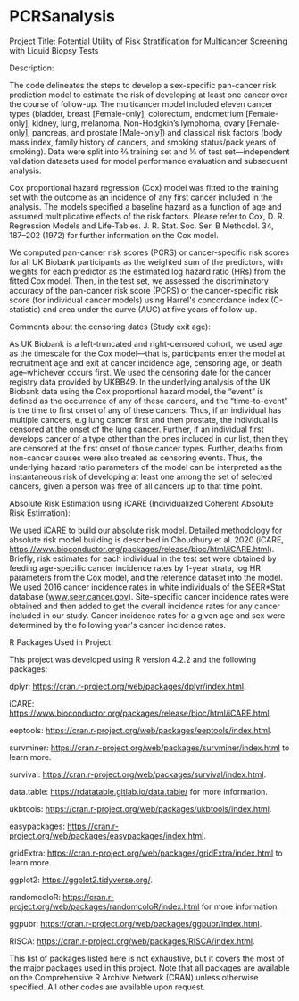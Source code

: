 # PCRSanalysis

Project Title: Potential Utility of Risk Stratification for Multicancer Screening with Liquid Biopsy Tests

Description: 

The code delineates the steps to develop a sex-specific pan-cancer risk prediction model to estimate the risk of developing at least one cancer over the course of follow-up. The multicancer model included eleven cancer types (bladder, breast [Female-only], colorectum, endometrium [Female-only], kidney, lung, melanoma, Non-Hodgkin’s lymphoma, ovary [Female-only], pancreas, and prostate [Male-only]) and classical risk factors (body mass index, family history of cancers, and smoking status/pack years of smoking). Data were split into ⅔ training set and ⅓ of test set—independent validation datasets used for model performance evaluation and subsequent analysis. 

Cox proportional hazard regression (Cox) model was fitted to the training set with the outcome as an incidence of any first cancer included in the analysis. The models specified a baseline hazard as a function of age and assumed multiplicative effects of the risk factors. Please refer to Cox, D. R. Regression Models and Life-Tables. J. R. Stat. Soc. Ser. B Methodol. 34, 187–202 (1972) for further information on the Cox model. 

We computed pan-cancer risk scores (PCRS) or cancer-specific risk scores for all UK Biobank participants as the weighted sum of the predictors, with weights for each predictor as the estimated log hazard ratio (HRs) from the fitted Cox model. Then, in the test set, we assessed the discriminatory accuracy of the pan-cancer risk score (PCRS) or the cancer-specific risk score (for individual cancer models) using Harrel's concordance index (C-statistic) and area under the curve (AUC) at five years of follow-up. 

Comments about the censoring dates (Study exit age): 

As UK Biobank is a left-truncated and right-censored cohort, we used age as the timescale for the Cox model—that is, participants enter the model at recruitment age and exit at cancer incidence age, censoring age, or death age–whichever occurs first. We used the censoring date for the cancer registry data provided by UKBB49. In the underlying analysis of the UK Biobank data using the Cox proportional hazard model, the “event” is defined as the occurrence of any of these cancers, and the “time-to-event” is the time to first onset of any of these cancers.  Thus, if an individual has multiple cancers, e.g lung cancer first and then prostate, the individual is censored at the onset of the lung cancer. Further, if an individual first develops cancer of a type other than the ones included in our list, then they are censored at the first onset of those cancer types. Further, deaths from non-cancer causes were also treated as censoring events. Thus, the underlying hazard ratio parameters of the model can be interpreted as the instantaneous risk of developing at least one among the set of selected cancers, given a person was free of all cancers up to that time point. 

Absolute Risk Estimation using iCARE (Individualized Coherent Absolute Risk Estimation):

We used iCARE to build our absolute risk model. Detailed methodology for absolute risk model building is described in Choudhury et al. 2020 (iCARE, https://www.bioconductor.org/packages/release/bioc/html/iCARE.html). Briefly, risk estimates for each individual in the test set were obtained by feeding age-specific cancer incidence rates by 1-year strata, log HR parameters from the Cox model, and the reference dataset into the model. We used 2016 cancer incidence rates in white individuals of the SEER*Stat database (www.seer.cancer.gov). Site-specific cancer incidence rates were obtained and then added to get the overall incidence rates for any cancer included in our study. Cancer incidence rates for a given age and sex were determined by the following year's cancer incidence rates. 

R Packages Used in Project:

This project was developed using R version 4.2.2 and the following packages:

dplyr: https://cran.r-project.org/web/packages/dplyr/index.html.

iCARE: https://www.bioconductor.org/packages/release/bioc/html/iCARE.html.

eeptools: https://cran.r-project.org/web/packages/eeptools/index.html.

survminer: https://cran.r-project.org/web/packages/survminer/index.html to learn more.

survival: https://cran.r-project.org/web/packages/survival/index.html.

data.table: https://rdatatable.gitlab.io/data.table/ for more information.

ukbtools: https://cran.r-project.org/web/packages/ukbtools/index.html.

easypackages: https://cran.r-project.org/web/packages/easypackages/index.html.

gridExtra: https://cran.r-project.org/web/packages/gridExtra/index.html to learn more.

ggplot2: https://ggplot2.tidyverse.org/.

randomcoloR: https://cran.r-project.org/web/packages/randomcoloR/index.html for more information.

ggpubr: https://cran.r-project.org/web/packages/ggpubr/index.html.

RISCA: https://cran.r-project.org/web/packages/RISCA/index.html.

This list of packages listed here is not exhaustive, but it covers the most of the major packages used in this project. Note that all packages are available on the Comprehensive R Archive Network (CRAN) unless otherwise specified. All other codes are available upon request. 

